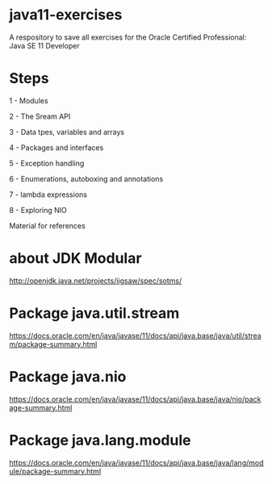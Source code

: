 # java11-exercises
A respository to save all exercises for the Oracle Certified Professional: Java SE 11 Developer

# Steps
1 - Modules

2 - The Sream API

3  - Data tpes, variables and arrays

4  - Packages and interfaces

5 - Exception handling

6 - Enumerations, autoboxing and annotations

7 - lambda expressions

8 - Exploring NIO

Material for references
# about JDK Modular
http://openjdk.java.net/projects/jigsaw/spec/sotms/

# Package java.util.stream
https://docs.oracle.com/en/java/javase/11/docs/api/java.base/java/util/stream/package-summary.html

# Package java.nio
https://docs.oracle.com/en/java/javase/11/docs/api/java.base/java/nio/package-summary.html

# Package java.lang.module
https://docs.oracle.com/en/java/javase/11/docs/api/java.base/java/lang/module/package-summary.html
